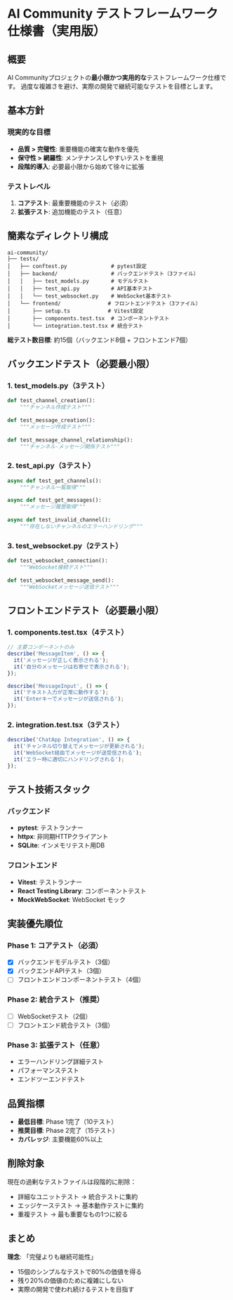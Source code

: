# AI Community テストフレームワーク仕様書（実用版）

## 概要

AI Communityプロジェクトの**最小限かつ実用的な**テストフレームワーク仕様です。
過度な複雑さを避け、実際の開発で継続可能なテストを目標とします。

## 基本方針

### 現実的な目標
- **品質 > 完璧性**: 重要機能の確実な動作を優先
- **保守性 > 網羅性**: メンテナンスしやすいテストを重視
- **段階的導入**: 必要最小限から始めて徐々に拡張

### テストレベル
1. **コアテスト**: 最重要機能のテスト（必須）
2. **拡張テスト**: 追加機能のテスト（任意）

## 簡素なディレクトリ構成

```text
ai-community/
├── tests/
│   ├── conftest.py              # pytest設定
│   ├── backend/                 # バックエンドテスト（3ファイル）
│   │   ├── test_models.py       # モデルテスト
│   │   ├── test_api.py          # API基本テスト
│   │   └── test_websocket.py    # WebSocket基本テスト
│   └── frontend/               # フロントエンドテスト（3ファイル）
│       ├── setup.ts            # Vitest設定
│       ├── components.test.tsx  # コンポーネントテスト
│       └── integration.test.tsx # 統合テスト
```

**総テスト数目標**: 約15個（バックエンド8個 + フロントエンド7個）

## バックエンドテスト（必要最小限）

### 1. test_models.py（3テスト）
```python
def test_channel_creation():
    """チャンネル作成テスト"""
    
def test_message_creation():
    """メッセージ作成テスト"""
    
def test_message_channel_relationship():
    """チャンネル-メッセージ関係テスト"""
```

### 2. test_api.py（3テスト）
```python
async def test_get_channels():
    """チャンネル一覧取得"""
    
async def test_get_messages():
    """メッセージ履歴取得"""
    
async def test_invalid_channel():
    """存在しないチャンネルのエラーハンドリング"""
```

### 3. test_websocket.py（2テスト）
```python
def test_websocket_connection():
    """WebSocket接続テスト"""
    
def test_websocket_message_send():
    """WebSocketメッセージ送信テスト"""
```

## フロントエンドテスト（必要最小限）

### 1. components.test.tsx（4テスト）
```typescript
// 主要コンポーネントのみ
describe('MessageItem', () => {
  it('メッセージが正しく表示される');
  it('自分のメッセージは右寄せで表示される');
});

describe('MessageInput', () => {
  it('テキスト入力が正常に動作する');
  it('Enterキーでメッセージが送信される');
});
```

### 2. integration.test.tsx（3テスト）
```typescript
describe('ChatApp Integration', () => {
  it('チャンネル切り替えでメッセージが更新される');
  it('WebSocket経由でメッセージが送受信される');
  it('エラー時に適切にハンドリングされる');
});
```

## テスト技術スタック

### バックエンド
- **pytest**: テストランナー
- **httpx**: 非同期HTTPクライアント
- **SQLite**: インメモリテスト用DB

### フロントエンド
- **Vitest**: テストランナー
- **React Testing Library**: コンポーネントテスト
- **MockWebSocket**: WebSocket モック

## 実装優先順位

### Phase 1: コアテスト（必須）
- [x] バックエンドモデルテスト（3個）
- [x] バックエンドAPIテスト（3個）
- [ ] フロントエンドコンポーネントテスト（4個）

### Phase 2: 統合テスト（推奨）
- [ ] WebSocketテスト（2個）
- [ ] フロントエンド統合テスト（3個）

### Phase 3: 拡張テスト（任意）
- エラーハンドリング詳細テスト
- パフォーマンステスト
- エンドツーエンドテスト

## 品質指標

- **最低目標**: Phase 1完了（10テスト）
- **推奨目標**: Phase 2完了（15テスト）
- **カバレッジ**: 主要機能60%以上

## 削除対象

現在の過剰なテストファイルは段階的に削除：
- 詳細なユニットテスト → 統合テストに集約
- エッジケーステスト → 基本動作テストに集約
- 重複テスト → 最も重要なもの1つに絞る

## まとめ

**理念**: 「完璧よりも継続可能性」
- 15個のシンプルなテストで80%の価値を得る
- 残り20%の価値のために複雑にしない
- 実際の開発で使われ続けるテストを目指す